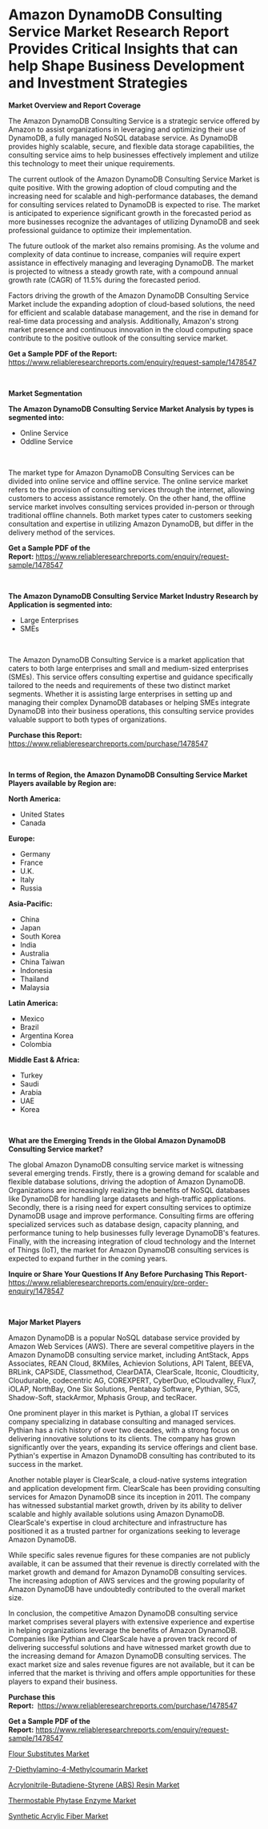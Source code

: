 <p><h1>Amazon DynamoDB Consulting Service Market Research Report Provides Critical Insights that can help Shape Business Development and Investment Strategies</h1></p><p><strong>Market Overview and Report Coverage</strong></p>
<p><p>The Amazon DynamoDB Consulting Service is a strategic service offered by Amazon to assist organizations in leveraging and optimizing their use of DynamoDB, a fully managed NoSQL database service. As DynamoDB provides highly scalable, secure, and flexible data storage capabilities, the consulting service aims to help businesses effectively implement and utilize this technology to meet their unique requirements.</p><p>The current outlook of the Amazon DynamoDB Consulting Service Market is quite positive. With the growing adoption of cloud computing and the increasing need for scalable and high-performance databases, the demand for consulting services related to DynamoDB is expected to rise. The market is anticipated to experience significant growth in the forecasted period as more businesses recognize the advantages of utilizing DynamoDB and seek professional guidance to optimize their implementation.</p><p>The future outlook of the market also remains promising. As the volume and complexity of data continue to increase, companies will require expert assistance in effectively managing and leveraging DynamoDB. The market is projected to witness a steady growth rate, with a compound annual growth rate (CAGR) of 11.5% during the forecasted period.</p><p>Factors driving the growth of the Amazon DynamoDB Consulting Service Market include the expanding adoption of cloud-based solutions, the need for efficient and scalable database management, and the rise in demand for real-time data processing and analysis. Additionally, Amazon's strong market presence and continuous innovation in the cloud computing space contribute to the positive outlook of the consulting service market.</p></p>
<p><strong>Get a Sample PDF of the Report:</strong> <a href="https://www.reliableresearchreports.com/enquiry/request-sample/1478547">https://www.reliableresearchreports.com/enquiry/request-sample/1478547</a></p>
<p>&nbsp;</p>
<p><strong>Market Segmentation</strong></p>
<p><strong>The Amazon DynamoDB Consulting Service Market Analysis by types is segmented into:</strong></p>
<p><ul><li>Online Service</li><li>Oddline Service</li></ul></p>
<p>&nbsp;</p>
<p><p>The market type for Amazon DynamoDB Consulting Services can be divided into online service and offline service. The online service market refers to the provision of consulting services through the internet, allowing customers to access assistance remotely. On the other hand, the offline service market involves consulting services provided in-person or through traditional offline channels. Both market types cater to customers seeking consultation and expertise in utilizing Amazon DynamoDB, but differ in the delivery method of the services.</p></p>
<p><strong>Get a Sample PDF of the Report:</strong>&nbsp;<a href="https://www.reliableresearchreports.com/enquiry/request-sample/1478547">https://www.reliableresearchreports.com/enquiry/request-sample/1478547</a></p>
<p>&nbsp;</p>
<p><strong>The Amazon DynamoDB Consulting Service Market Industry Research by Application is segmented into:</strong></p>
<p><ul><li>Large Enterprises</li><li>SMEs</li></ul></p>
<p>&nbsp;</p>
<p><p>The Amazon DynamoDB Consulting Service is a market application that caters to both large enterprises and small and medium-sized enterprises (SMEs). This service offers consulting expertise and guidance specifically tailored to the needs and requirements of these two distinct market segments. Whether it is assisting large enterprises in setting up and managing their complex DynamoDB databases or helping SMEs integrate DynamoDB into their business operations, this consulting service provides valuable support to both types of organizations.</p></p>
<p><strong>Purchase this Report:</strong>&nbsp; <a href="https://www.reliableresearchreports.com/purchase/1478547">https://www.reliableresearchreports.com/purchase/1478547</a></p>
<p>&nbsp;</p>
<p><strong>In terms of Region, the Amazon DynamoDB Consulting Service Market Players available by Region are:</strong></p>
<p>
    <p> <strong> North America: </strong>
        <ul>
            <li>United States</li>
            <li>Canada</li>
        </ul>
        </p> 
    <p> <strong> Europe: </strong>
        <ul>
            <li>Germany</li>
            <li>France</li>
            <li>U.K.</li>
            <li>Italy</li>
            <li>Russia</li>
        </ul>
        </p> 
    <p> <strong> Asia-Pacific: </strong>
        <ul>
            <li>China</li>
            <li>Japan</li>
            <li>South Korea</li>
            <li>India</li>
            <li>Australia</li>
            <li>China Taiwan</li>
            <li>Indonesia</li>
            <li>Thailand</li>
            <li>Malaysia</li>
        </ul>
        </p> 
    <p> <strong> Latin America: </strong>
        <ul>
            <li>Mexico</li>
            <li>Brazil</li>
            <li>Argentina Korea</li>
            <li>Colombia</li>
        </ul>
        </p> 
    <p> <strong> Middle East & Africa: </strong>
        <ul>
            <li>Turkey</li>
            <li>Saudi</li>
            <li>Arabia</li>
            <li>UAE</li>
            <li>Korea</li>
        </ul>
    </p>
    </p>
<p>&nbsp;</p>
<p><strong>What are the Emerging Trends in the Global Amazon DynamoDB Consulting Service market?</strong></p>
<p><p>The global Amazon DynamoDB consulting service market is witnessing several emerging trends. Firstly, there is a growing demand for scalable and flexible database solutions, driving the adoption of Amazon DynamoDB. Organizations are increasingly realizing the benefits of NoSQL databases like DynamoDB for handling large datasets and high-traffic applications. Secondly, there is a rising need for expert consulting services to optimize DynamoDB usage and improve performance. Consulting firms are offering specialized services such as database design, capacity planning, and performance tuning to help businesses fully leverage DynamoDB's features. Finally, with the increasing integration of cloud technology and the Internet of Things (IoT), the market for Amazon DynamoDB consulting services is expected to expand further in the coming years.</p></p>
<p><strong>Inquire or Share Your Questions If Any Before Purchasing This Report</strong>- <a href="https://www.reliableresearchreports.com/enquiry/pre-order-enquiry/1478547">https://www.reliableresearchreports.com/enquiry/pre-order-enquiry/1478547</a></p>
<p>&nbsp;</p>
<p><strong>Major Market Players</strong></p>
<p><p>Amazon DynamoDB is a popular NoSQL database service provided by Amazon Web Services (AWS). There are several competitive players in the Amazon DynamoDB consulting service market, including AntStack, Apps Associates, REAN Cloud, 8KMiles, Achievion Solutions, API Talent, BEEVA, BRLink, CAPSiDE, Classmethod, ClearDATA, ClearScale, Itconic, Cloudticity, Cloudurable, codecentric AG, COREXPERT, CyberDuo, eCloudvalley, Flux7, iOLAP, NorthBay, One Six Solutions, Pentabay Software, Pythian, SC5, Shadow-Soft, stackArmor, Mphasis Group, and tecRacer.</p><p>One prominent player in this market is Pythian, a global IT services company specializing in database consulting and managed services. Pythian has a rich history of over two decades, with a strong focus on delivering innovative solutions to its clients. The company has grown significantly over the years, expanding its service offerings and client base. Pythian's expertise in Amazon DynamoDB consulting has contributed to its success in the market.</p><p>Another notable player is ClearScale, a cloud-native systems integration and application development firm. ClearScale has been providing consulting services for Amazon DynamoDB since its inception in 2011. The company has witnessed substantial market growth, driven by its ability to deliver scalable and highly available solutions using Amazon DynamoDB. ClearScale's expertise in cloud architecture and infrastructure has positioned it as a trusted partner for organizations seeking to leverage Amazon DynamoDB.</p><p>While specific sales revenue figures for these companies are not publicly available, it can be assumed that their revenue is directly correlated with the market growth and demand for Amazon DynamoDB consulting services. The increasing adoption of AWS services and the growing popularity of Amazon DynamoDB have undoubtedly contributed to the overall market size.</p><p>In conclusion, the competitive Amazon DynamoDB consulting service market comprises several players with extensive experience and expertise in helping organizations leverage the benefits of Amazon DynamoDB. Companies like Pythian and ClearScale have a proven track record of delivering successful solutions and have witnessed market growth due to the increasing demand for Amazon DynamoDB consulting services. The exact market size and sales revenue figures are not available, but it can be inferred that the market is thriving and offers ample opportunities for these players to expand their business.</p></p>
<p><strong>Purchase this Report:</strong>&nbsp;&nbsp;<a href="https://www.reliableresearchreports.com/purchase/1478547">https://www.reliableresearchreports.com/purchase/1478547</a></p>
<p></p>
<p><strong>Get a Sample PDF of the Report:</strong>&nbsp;<a href="https://www.reliableresearchreports.com/enquiry/request-sample/1478547">https://www.reliableresearchreports.com/enquiry/request-sample/1478547</a></p>
<p><p><a href="https://medium.com/@brayanborer/flour-substitutes-market-analysis-its-cagr-market-segmentation-and-global-industry-overview-80bd4df62339">Flour Substitutes Market</a></p><p><a href="https://github.com/RoccoManning/Market-Research-Report-List-1/blob/main/7-diethylamino-4-methylcoumarin-market.md">7-Diethylamino-4-Methylcoumarin Market</a></p><p><a href="https://www.linkedin.com/pulse/acrylonitrile-butadiene-styrene-abs-resin-market-size-share/">Acrylonitrile-Butadiene-Styrene (ABS) Resin Market</a></p><p><a href="https://www.linkedin.com/pulse/thermostable-phytase-enzyme-market-size-2023-2030-global/">Thermostable Phytase Enzyme Market</a></p><p><a href="https://medium.com/@royallittel2023/synthetic-acrylic-fiber-market-current-market-share-cagr-growth-projection-and-forecast-till-8be3a512063c">Synthetic Acrylic Fiber Market</a></p></p>